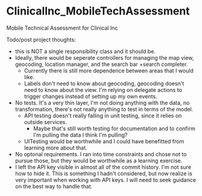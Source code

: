 # ClinicalInc_MobileTechAssessment
 Mobile Technical Assessment for Clinical Inc

Todo/post project thoughts:
- this is NOT a single responsibility class and it should be.
- Ideally, there would be seperate controllers for managing the map view, geocoding, location manager, and the search bar +search completer.
  - Currently there is still more dependence between areas that I would like.
  - Labels don't need to know about geocoding, geocoding doesn't need to know about the view. I'm relying on delegate actions to trigger changes instead of setting up my own events.
- No tests. It's a very thin layer, I'm not doing anything with the data, no transformation, there's not really anything to test in terms of the model.
  - API testing doesn't really falling in unit testing, since it relies on outside services.
    - Maybe that's still worth testing for documentation and to confirm I'm pulling the data I think I'm pulling?
  - UITesting would be worthwhile and I could have benefitted from learning more about that.
- No optonal requirements. I ran into time constraints and chose not to pursue those, but they would be worthwhile as a learning exercise.
- I left the API key visible in almost all of the commit history. I'm not sure how to hide it. This is something I hadn't considered, but now realize is very important when working with API keys. I will need to seek guidance on the best way to handle that.

